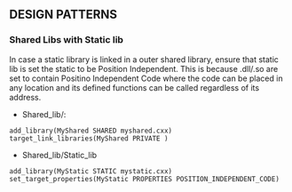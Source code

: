 ## DESIGN PATTERNS


### Shared Libs with Static lib
In case a static library is linked in a outer shared library, ensure that static lib is set the static to be Position Independent.
This is because .dll/.so are set to contain Positino Independent Code where the code can be placed in any location and its defined functions can be called regardless of its address.

- Shared_lib/:
```
add_library(MyShared SHARED myshared.cxx)
target_link_libraries(MyShared PRIVATE )
```

- Shared_lib/Static_lib
```
add_library(MyStatic STATIC mystatic.cxx)
set_target_properties(MyStatic PROPERTIES POSITION_INDEPENDENT_CODE)
```